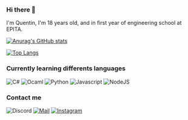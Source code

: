 ### Hi there 👋
I'm Quentin, I'm 18 years old, and in first year of engineering school at EPITA.

[![Anurag's GitHub stats](https://github-readme-stats.vercel.app/api?username=QuentinAM&theme=radical)](https://github.com/anuraghazra/github-readme-stats)

[![Top Langs](https://github-readme-stats.vercel.app/api/top-langs/?username=QuentinAM&theme=radical)](https://github.com/anuraghazra/github-readme-stats)

### Currently learning differents languages

<p>
<img alt="C#" src="https://img.shields.io/badge/-C%23-8e44ad?style=flat-square&logo=c%20sharp&logoColor=white" />
<img alt="Ocaml" src="https://img.shields.io/badge/-Ocaml-e67e22?style=flat-square&logo=ocaml&logoColor=white" />
<img alt="Python" src="https://img.shields.io/badge/-Python-3498db?style=flat-square&logo=python&logoColor=white" />
<img alt="Javascript" src="https://img.shields.io/badge/-JavaScript-f1c40f?style=flat-square&logo=Javascript&logoColor=white" />
<img alt="NodeJS" src="https://img.shields.io/badge/-Node.js-27ae60?style=flat-square&logo=node.js&logoColor=white" />
</p>

### Contact me
![Discord](https://img.shields.io/badge/Discord-FoxT3c%233230-blue?style=for-the-badge&logo=discord&logoColor=white)
[![Mail](https://img.shields.io/badge/Mail-quentin.abel-marceau@epita.fr-yellowgreen?style=for-the-badge&logo=Mail.Ru&logoColor=white)](mailto:quentin.abel-marceau@epita.fr)
[![Instagram](https://img.shields.io/badge/Instagram-quentin_abm-purple?style=for-the-badge&logo=Instagram&logoColor=white)](https://www.instagram.com/quentin_abm/)
